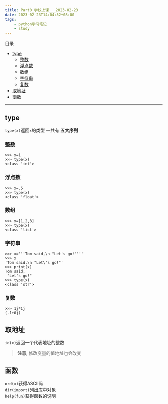 ```yaml
---
title: Part0_学校上课___2023-02-23
date: 2023-02-23T14:04:52+08:00
tags:
    - python学习笔记
    - study
---
```


目录

- [type](#type)
  - [整数](#整数)
  - [浮点数](#浮点数)
  - [数组](#数组)
  - [字符串](#字符串)
  - [复数](#复数)
- [取地址](#取地址)
- [函数](#函数)

- - -

## type
`type(x)`返回`x`的类型
一共有 **五大序列**

### 整数
```
>>> x=1
>>> type(x)
<class 'int'>
```

### 浮点数
```
>>> x=.5
>>> type(x)
<class 'float'>
```

### 数组
```
>>> x=[1,2,3]
>>> type(x)
<class 'list'>
```

### 字符串
```
>>> x='''Tom said,\n "Let's go!"'''
>>> x
'Tom said,\n "Let\'s go!"'
>>> print(x)
Tom said,
 "Let's go!"
>>> type(x)
<class 'str'>
```

### 复数

```
>>> 1j*1j
(-1+0j)
```

## 取地址
`id(x)`返回一个代表地址的整数  
> **注意**, 修改变量的值地址也会改变

## 函数
`ord(x)`获得ASCII码  
`dir(import)`列出库中对象  
`help(fun)`获得函数的说明